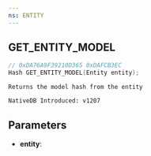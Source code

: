 ```yaml
---
ns: ENTITY
---
```

## GET_ENTITY_MODEL

```c
// 0xDA76A9F39210D365 0xDAFCB3EC
Hash GET_ENTITY_MODEL(Entity entity);
```

```
Returns the model hash from the entity

NativeDB Introduced: v1207
```

## Parameters
* **entity**:

